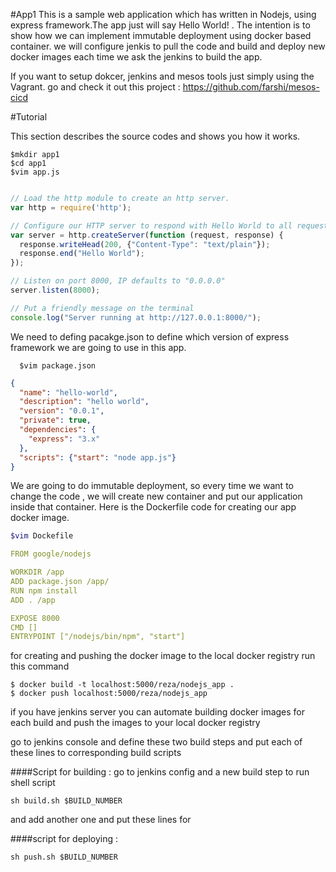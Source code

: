 #App1
This is a sample web application which has written in Nodejs, using express framework.The app  just will say Hello World! . The intention is to show how we can implement immutable deployment using docker based container. we will configure jenkis to pull the code and build and deploy new docker images each time we ask the jenkins to build the app.

If you want to setup dokcer, jenkins and mesos tools just simply using the Vagrant. go and check it out this project : https://github.com/farshi/mesos-cicd



#Tutorial

This section describes the source codes and shows you how it works.
```shell
$mkdir app1
$cd app1
$vim app.js
```


```javascript

// Load the http module to create an http server.
var http = require('http');

// Configure our HTTP server to respond with Hello World to all requests.
var server = http.createServer(function (request, response) {
  response.writeHead(200, {"Content-Type": "text/plain"});
  response.end("Hello World");
});

// Listen on port 8000, IP defaults to "0.0.0.0"
server.listen(8000);

// Put a friendly message on the terminal
console.log("Server running at http://127.0.0.1:8000/");
```


We need to defing pacakge.json to define which version of express framework we are going to use in this app.
```shell
  $vim package.json
```


```json
{
  "name": "hello-world",
  "description": "hello world",
  "version": "0.0.1",
  "private": true,
  "dependencies": {
    "express": "3.x"
  },
  "scripts": {"start": "node app.js"}
}

```

We are going to do immutable deployment, so every time we want to change the code , we will create new container and put our application inside that container. Here is the Dockerfile code for creating our app docker image.
```bash
$vim Dockefile
```
```yaml
FROM google/nodejs

WORKDIR /app
ADD package.json /app/
RUN npm install
ADD . /app

EXPOSE 8000
CMD []
ENTRYPOINT ["/nodejs/bin/npm", "start"]
```
for creating and pushing the docker image to the local docker registry run this command

```shell
$ docker build -t localhost:5000/reza/nodejs_app .
$ docker push localhost:5000/reza/nodejs_app
```

if you have jenkins server you can automate building docker images for each build and push the images to your local docker registry

go to jenkins console and define these two build steps and put each of these lines to corresponding build scripts

####Script for building  :
go to jenkins config and a new build step to run shell script

```shell
sh build.sh $BUILD_NUMBER
```
and add another one and put these lines for

####script for deploying :
```shell
sh push.sh $BUILD_NUMBER
```
